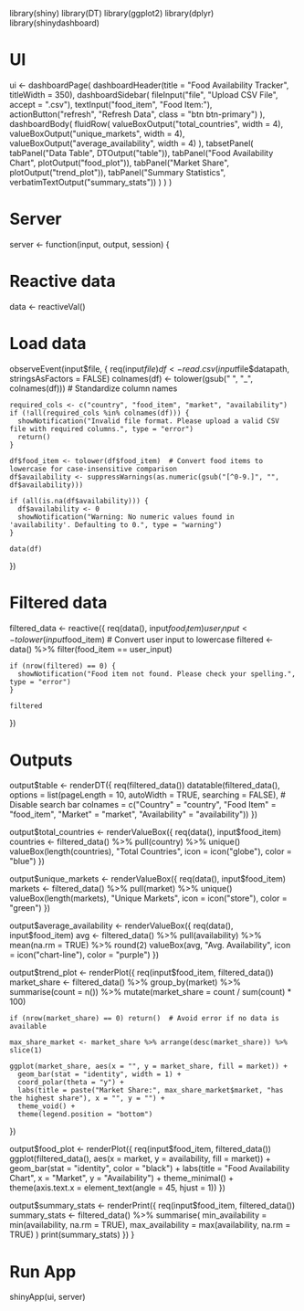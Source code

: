 library(shiny)
library(DT)
library(ggplot2)
library(dplyr)
library(shinydashboard)

# UI
ui <- dashboardPage(
  dashboardHeader(title = "Food Availability Tracker", titleWidth = 350),
  dashboardSidebar(
    fileInput("file", "Upload CSV File", accept = ".csv"),
    textInput("food_item", "Food Item:"),
    actionButton("refresh", "Refresh Data", class = "btn btn-primary")
  ),
  dashboardBody(
    fluidRow(
      valueBoxOutput("total_countries", width = 4),
      valueBoxOutput("unique_markets", width = 4),
      valueBoxOutput("average_availability", width = 4)
    ),
    tabsetPanel(
      tabPanel("Data Table", DTOutput("table")),
      tabPanel("Food Availability Chart", plotOutput("food_plot")),
      tabPanel("Market Share", plotOutput("trend_plot")),
      tabPanel("Summary Statistics", verbatimTextOutput("summary_stats"))
    )
  )
)

# Server
server <- function(input, output, session) {
  # Reactive data
  data <- reactiveVal()
  
  # Load data
  observeEvent(input$file, {
    req(input$file)
    df <- read.csv(input$file$datapath, stringsAsFactors = FALSE)
    colnames(df) <- tolower(gsub(" ", "_", colnames(df)))  # Standardize column names
    
    required_cols <- c("country", "food_item", "market", "availability")
    if (!all(required_cols %in% colnames(df))) {
      showNotification("Invalid file format. Please upload a valid CSV file with required columns.", type = "error")
      return()
    }
    
    df$food_item <- tolower(df$food_item)  # Convert food items to lowercase for case-insensitive comparison
    df$availability <- suppressWarnings(as.numeric(gsub("[^0-9.]", "", df$availability)))
    
    if (all(is.na(df$availability))) {
      df$availability <- 0
      showNotification("Warning: No numeric values found in 'availability'. Defaulting to 0.", type = "warning")
    }
    
    data(df)
  })
  
  # Filtered data
  filtered_data <- reactive({
    req(data(), input$food_item)
    user_input <- tolower(input$food_item)  # Convert user input to lowercase
    filtered <- data() %>% filter(food_item == user_input)
    
    if (nrow(filtered) == 0) {
      showNotification("Food item not found. Please check your spelling.", type = "error")
    }
    
    filtered
  })
  
  # Outputs
  output$table <- renderDT({
    req(filtered_data())
    datatable(filtered_data(), 
              options = list(pageLength = 10, autoWidth = TRUE, searching = FALSE),  # Disable search bar
              colnames = c("Country" = "country", "Food Item" = "food_item", "Market" = "market", "Availability" = "availability"))
  })
  
  output$total_countries <- renderValueBox({
    req(data(), input$food_item)
    countries <- filtered_data() %>% pull(country) %>% unique()
    valueBox(length(countries), "Total Countries", icon = icon("globe"), color = "blue")
  })
  
  output$unique_markets <- renderValueBox({
    req(data(), input$food_item)
    markets <- filtered_data() %>% pull(market) %>% unique()
    valueBox(length(markets), "Unique Markets", icon = icon("store"), color = "green")
  })
  
  output$average_availability <- renderValueBox({
    req(data(), input$food_item)
    avg <- filtered_data() %>% pull(availability) %>% mean(na.rm = TRUE) %>% round(2)
    valueBox(avg, "Avg. Availability", icon = icon("chart-line"), color = "purple")
  })
  
  output$trend_plot <- renderPlot({
    req(input$food_item, filtered_data())
    market_share <- filtered_data() %>% 
      group_by(market) %>% 
      summarise(count = n()) %>% 
      mutate(market_share = count / sum(count) * 100)
    
    if (nrow(market_share) == 0) return()  # Avoid error if no data is available
    
    max_share_market <- market_share %>% arrange(desc(market_share)) %>% slice(1)
    
    ggplot(market_share, aes(x = "", y = market_share, fill = market)) + 
      geom_bar(stat = "identity", width = 1) + 
      coord_polar(theta = "y") + 
      labs(title = paste("Market Share:", max_share_market$market, "has the highest share"), x = "", y = "") + 
      theme_void() + 
      theme(legend.position = "bottom")
  })
  
  output$food_plot <- renderPlot({
    req(input$food_item, filtered_data())
    ggplot(filtered_data(), aes(x = market, y = availability, fill = market)) + 
      geom_bar(stat = "identity", color = "black") + 
      labs(title = "Food Availability Chart", x = "Market", y = "Availability") + 
      theme_minimal() + 
      theme(axis.text.x = element_text(angle = 45, hjust = 1))
  })
  
  output$summary_stats <- renderPrint({
    req(input$food_item, filtered_data())
    summary_stats <- filtered_data() %>% 
      summarise(
        min_availability = min(availability, na.rm = TRUE),
        max_availability = max(availability, na.rm = TRUE)
      )
    print(summary_stats)
  })
}

# Run App
shinyApp(ui, server)
